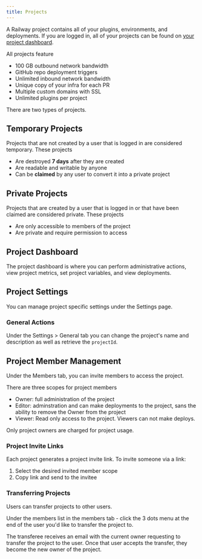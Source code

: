 ```yaml
---
title: Projects
---
```


A Railway project contains all of your plugins, environments, and deployments. If you are logged in, all of your projects can be found on [your project dashboard](https://railway.app/dashboard).

All projects feature

- 100 GB outbound network bandwidth
- GitHub repo deployment triggers
- Unlimited inbound network bandwidth
- Unique copy of your infra for each PR
- Multiple custom domains with SSL
- Unlimited plugins per project

There are two types of projects.

## Temporary Projects

Projects that are not created by a user that is logged in are considered temporary. These projects

- Are destroyed **7 days** after they are created
- Are readable and writable by anyone
- Can be **claimed** by any user to convert it into a private project

## Private Projects

Projects that are created by a user that is logged in or that have been claimed are considered private. These projects

- Are only accessible to members of the project
- Are private and require permission to access

## Project Dashboard 

The project dashboard is where you can perform administrative actions, view project metrics, set project variables, and view deployments.

<NextImage src="/images/project-dashboard.png"
alt="Screenshot of Project Dashboard"
layout="responsive"
width={841} height={548} quality={80} />

## Project Settings

You can manage project specific settings under the Settings page.
### General Actions

Under the Settings > General tab you can change the project's name and description as well as retrieve the `projectId`.

## Project Member Management

<NextImage src="/images/project-member-list.png"
alt="Screenshot of Project Team Members"
layout="responsive"
width={1345} height={933} quality={80} />

Under the Members tab, you can invite members to access the project.

There are three scopes for project members
- Owner: full administration of the project
- Editor: adminstration and can make deployments to the project, sans the ability to remove the Owner from the project
- Viewer: Read only access to the project. Viewers can not make deploys.

Only project owners are charged for project usage.

### Project Invite Links

Each project generates a project invite link. To invite someone via a link:
1. Select the desired invited member scope
2. Copy link and send to the invitee

<NextImage src="/images/project-invite-member.png"
alt="Screenshot of Invite Links"
layout="responsive"
width={910} height={272} quality={80} />

### Transferring Projects

Users can transfer projects to other users. 

Under the members list in the members tab - click the 3 dots menu at the end of the user you'd like to transfer the project to.

<NextImage src="/images/project-transfer.png"
alt="Screenshot of Project Transfer Menu"
layout="intrinsic"
width={411} height={253} quality={80} />

The transferee receives an email with the current owner requesting to transfer the project to the user. Once that user accepts the transfer, they become the new owner of the project. 





